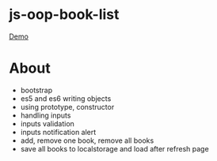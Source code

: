 # js-oop-book-list

[Demo](https://ludmilaschlegelova.github.io/js-oop-book-list/)

# About

- bootstrap
- es5 and es6 writing objects
- using prototype, constructor
- handling inputs
- inputs validation
- inputs notification alert
- add, remove one book, remove all books
- save all books to localstorage and load after refresh page
